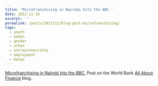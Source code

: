 ```yaml
---
title: 'Microfranchising in Nairobi hits the BBC.'
date: 2012-11-16
excerpt: ''
permalink: /posts/2012/11/blog-post-microfranchising/
tags:
  - youth
  - women
  - gender
  - urban
  - entrepreneurship
  - employment
  - Kenya
---
```


[Microfranchising in Nairobi hits the BBC.](https://blogs.worldbank.org/allaboutfinance/microfranchising-in-nairobi-hits-the-bbc)
Post on the World Bank [All About Finance](https://blogs.worldbank.org/allaboutfinance) blog.

